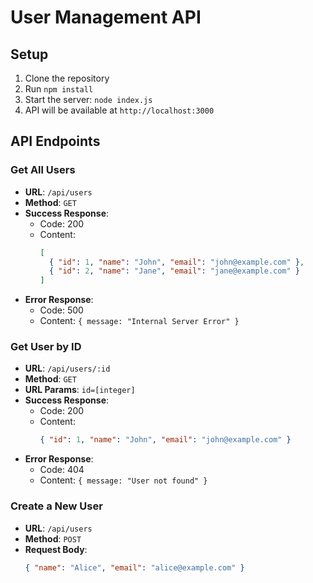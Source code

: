 # User Management API

## Setup
1. Clone the repository
2. Run `npm install`
3. Start the server: `node index.js`
4. API will be available at `http://localhost:3000`

## API Endpoints

### Get All Users
- **URL**: `/api/users`
- **Method**: `GET`
- **Success Response**:
  - Code: 200
  - Content: 
    ```json
    [
      { "id": 1, "name": "John", "email": "john@example.com" },
      { "id": 2, "name": "Jane", "email": "jane@example.com" }
    ]
    ```
- **Error Response**: 
  - Code: 500
  - Content: `{ message: "Internal Server Error" }`

### Get User by ID
- **URL**: `/api/users/:id`
- **Method**: `GET`
- **URL Params**: `id=[integer]`
- **Success Response**:
  - Code: 200
  - Content: 
    ```json
    { "id": 1, "name": "John", "email": "john@example.com" }
    ```
- **Error Response**:
  - Code: 404
  - Content: `{ message: "User not found" }`

### Create a New User
- **URL**: `/api/users`
- **Method**: `POST`
- **Request Body**: 
  ```json
  { "name": "Alice", "email": "alice@example.com" }
